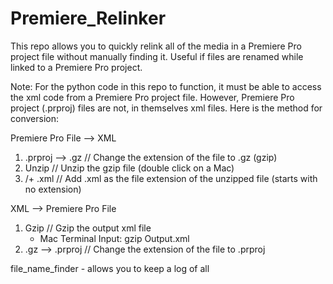 # Premiere_Relinker

This repo allows you to quickly relink all of the media in a Premiere Pro project file without manually finding it. Useful if files are renamed while linked to a Premiere Pro project.

Note:
For the python code in this repo to function, it must be able to access the xml code from a Premiere Pro project file. However, Premiere Pro project (.prproj) files are not, in themselves xml files. Here is the method for conversion:

Premiere Pro File --> XML
1. .prproj --> .gz    // Change the extension of the file to .gz (gzip)
2. Unzip              // Unzip the gzip file (double click on a Mac)
3. /+ .xml             // Add .xml as the file extension of the unzipped file (starts with no extension)

XML --> Premiere Pro File
1. Gzip                                       // Gzip the output xml file
    - Mac Terminal Input: gzip Output.xml
2. .gz --> .prproj                            // Change the extension of the file to .prproj


file_name_finder - allows you to keep a log of all 
